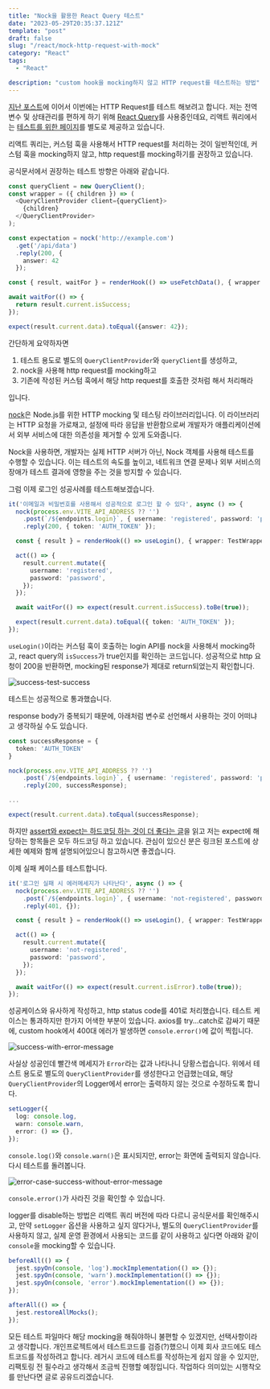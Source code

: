 ```yaml
---
title: "Nock을 활용한 React Query 테스트"
date: "2023-05-29T20:35:37.121Z"
template: "post"
draft: false
slug: "/react/mock-http-request-with-mock"
category: "React"
tags:
  - "React"

description: "custom hook을 mocking하지 않고 HTTP request를 테스트하는 방법"
---
```


[지난 포스트](https://jasonkang14.github.io/react/unit-test-with-jest)에 이어서 이번에는 HTTP Request를 테스트 해보려고 합니다. 저는 전역변수 및 상태관리를 편하게 하기 위해 [React Query](https://tanstack.com/query/v4/)를 사용중인데요, 리액트 쿼리에서는 [테스트를 위한 페이지](https://tanstack.com/query/v4/docs/react/guides/testing)를 별도로 제공하고 있습니다.

리액트 쿼리는, 커스텀 훅을 사용해서 HTTP request를 처리하는 것이 일반적인데, 커스텀 훅을 mocking하지 않고, http request를 mocking하기를 권장하고 있습니다. 

공식문서에서 권장하는 테스트 방향은 아래와 같습니다. 

```typescript
const queryClient = new QueryClient();
const wrapper = ({ children }) => (
  <QueryClientProvider client={queryClient}>
    {children}
  </QueryClientProvider>
);

const expectation = nock('http://example.com')
  .get('/api/data')
  .reply(200, {
    answer: 42
  });

const { result, waitFor } = renderHook(() => useFetchData(), { wrapper });

await waitFor(() => {
  return result.current.isSuccess;
});

expect(result.current.data).toEqual({answer: 42});
```

간단하게 요약하자면

1. 테스트 용도로 별도의 `QueryClientProvider`와 `queryClient`를 생성하고, 
2. nock을 사용해 http request를 mocking하고
3. 기존에 작성된 커스텀 훅에서 해당 http request를 호출한 것처럼 해서 처리해라

입니다. 

[nock](https://github.com/nock/nock)은 Node.js를 위한 HTTP mocking 및 테스팅 라이브러리입니다. 이 라이브러리는 HTTP 요청을 가로채고, 설정에 따라 응답을 반환함으로써 개발자가 애플리케이션에서 외부 서비스에 대한 의존성을 제거할 수 있게 도와줍니다.

Nock을 사용하면, 개발자는 실제 HTTP 서버가 아닌, Nock 객체를 사용해 테스트를 수행할 수 있습니다. 이는 테스트의 속도를 높이고, 네트워크 연결 문제나 외부 서비스의 장애가 테스트 결과에 영향을 주는 것을 방지할 수 있습니다.

그럼 이제 로그인 성공사례를 테스트해보겠습니다. 

```typescript
it('이메일과 비밀번호를 사용해서 성공적으로 로그인 할 수 있다', async () => {
  nock(process.env.VITE_API_ADDRESS ?? '')
    .post(`/${endpoints.login}`, { username: 'registered', password: 'password' })
    .reply(200, { token: 'AUTH_TOKEN' });

  const { result } = renderHook(() => useLogin(), { wrapper: TestWrapper });

  act(() => {
    result.current.mutate({
      username: 'registered',
      password: 'password',
    });
  });

  await waitFor(() => expect(result.current.isSuccess).toBe(true));

  expect(result.current.data).toEqual({ token: 'AUTH_TOKEN' });
});
```


`useLogin()`이라는 커스텀 훅이 호출하는 login API를 nock을 사용해서 mocking하고, react query의 `isSuccess`가 true인지를 확인하는 코드입니다. 성공적으로 http 요청이 200을 반환하면, mocking된 response가 제대로 return되었는지 확인합니다. 

![success-test-success](https://i.imgur.com/WlOnrGL.png)

테스트는 성공적으로 통과했습니다. 

response body가 중복되기 때문에, 아래처럼 변수로 선언해서 사용하는 것이 어떠냐고 생각하실 수도 있습니다. 

```typescript
const successResponse = {
  token: 'AUTH_TOKEN'
}

nock(process.env.VITE_API_ADDRESS ?? '')
    .post(`/${endpoints.login}`, { username: 'registered', password: 'password' })
    .reply(200, successResponse);

...

expect(result.current.data).toEqual(successResponse);

```

하지만 [assert와 expect는 하드코딩 하는 것이 더 좋다는 글](https://jojoldu.tistory.com/615)을 읽고 저는 expect에 해당하는 항목들은 모두 하드코딩 하고 있습니다. 관심이 있으신 분은 링크된 포스트에 상세한 예제와 함께 설명되어있으니 참고하시면 좋겠습니다. 

이제 실패 케이스를 테스트합니다. 

```typescript
it('로그인 실패 시 에러메세지가 나타난다', async () => {
  nock(process.env.VITE_API_ADDRESS ?? '')
    .post(`/${endpoints.login}`, { username: 'not-registered', password: 'password' })
    .reply(401, {});

  const { result } = renderHook(() => useLogin(), { wrapper: TestWrapper });

  act(() => {
    result.current.mutate({
      username: 'not-registered',
      password: 'password',
    });
  });

  await waitFor(() => expect(result.current.isError).toBe(true));
});
```

성공케이스와 유사하게 작성하고, http status code를 401로 처리했습니다. 테스트 케이스는 통과하지만 한가지 어색한 부분이 있습니다. axios를 try...catch로 감싸기 때문에, custom hook에서 400대 에러가 발생하면 `console.error()`에 값이 찍힙니다. 

![success-with-error-message](https://i.imgur.com/lacvbiA.png)

사실상 성공인데 빨간색 메세지가 `Error`라는 값과 나타나니 당황스럽습니다. 위에서 테스트 용도로 별도의 `QueryClientProvider`를 생성한다고 언급했는데요, 해당 `QueryClientProvider`의 Logger에서 error는 출력하지 않는 것으로 수정하도록 합니다. 

```typescript
setLogger({
  log: console.log,
  warn: console.warn,
  error: () => {},
});
```

`console.log()`와 `console.warn()`은 표시되지만, error는 화면에 출력되지 않습니다. 다시 테스트를 돌려봅니다. 

![error-case-success-without-error-message](https://i.imgur.com/ZlvY65L.png)

`console.error()`가 사라진 것을 확인할 수 있습니다. 

logger를 disable하는 방법은 리액트 쿼리 버전에 따라 다르니 공식문서를 확인해주시고, 만약 `setLogger` 옵션을 사용하고 싶지 않다거나, 별도의 `QueryClientProvider`를 사용하지 않고, 실제 운영 환경에서 사용되는 코드를 같이 사용하고 싶다면 아래와 같이 `console`을 mocking할 수 있습니다. 

```typescript
beforeAll(() => {
  jest.spyOn(console, 'log').mockImplementation(() => {});
  jest.spyOn(console, 'warn').mockImplementation(() => {});
  jest.spyOn(console, 'error').mockImplementation(() => {});
});

afterAll(() => {
  jest.restoreAllMocks();
});
```

모든 테스트 파일마다 해당 mocking을 해줘야하니 불편할 수 있겠지만, 선택사항이라고 생각합니다. 개인프로젝트에서 테스트코드를 검증(?)했으니 이제 회사 코드에도 테스트코드를 작성하려고 합니다. 레거시 코드에 테스트를 작성하는게 쉽지 않을 수 있지만, 리팩토링 전 필수라고 생각해서 조금씩 진행할 예정입니다. 작업하다 의미있는 시행착오를 만난다면 글로 공유드리겠습니다. 